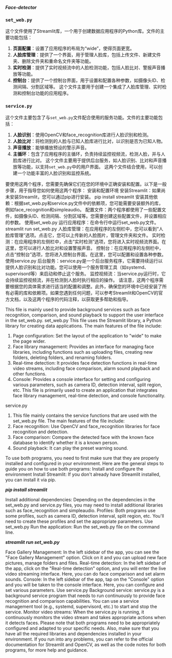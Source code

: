 ***Face-detector***

### `set_web.py`
这个文件使用了Streamlit库，一个用于创建数据应用程序的Python库。文件的主要功能包括：
1. **页面配置**：设置了应用程序的布局为“wide”，使得页面更宽。
2. **人脸库管理**：提供了一个界面，用于管理人脸库，包括上传文件、新建文件夹、删除文件夹和重命名文件夹等功能。
3. **实时检测**：提供了实时视频流中的人脸检测功能，包括人脸比对、警报声音播放等功能。
4. **控制台**：提供了一个控制台界面，用于设置和配置各种参数，如摄像头ID、检测间隔、分割区域等。
这个文件主要用于创建一个集成了人脸库管理、实时检测和控制台功能的应用程序。
### `service.py`
这个文件主要包含了与`set_web.py`文件配合使用的服务功能。文件的主要功能包括：
1. **人脸识别**：使用OpenCV和face_recognition库进行人脸识别和检测。
2. **人脸比对**：将检测到的人脸与已知人脸库进行比对，以识别是否为已知人物。
3. **声音播放**：能够播放预设的警示声音。
4. **主循环**：包含了应用程序的主循环，负责持续监控视频流，检测人脸，并与人脸库进行比对。
这个文件主要用于提供后台服务，如人脸识别、比对和声音播放等功能，以支持`set_web.py`中的用户界面。
这两个文件结合使用，可以创建一个功能丰富的人脸识别和监控系统。

要使用这两个程序，您需要先确保它们在您的环境中正确安装和配置。以下是一般步骤，用于指导您如何使用这两个程序：
安装和配置环境
安装Streamlit：如果尚未安装Streamlit，您可以通过pip进行安装。
pip install streamlit
安装其他依赖：根据set_web.py和service.py文件中的依赖项，您可能需要安装额外的库，例如face_recognition和simpleaudio。
配置文件：两个程序都使用了一些配置文件，如摄像头ID、检测间隔、分割区域等。您需要创建这些配置文件，并设置相应的参数。
使用set_web.py
运行应用程序：在命令行中运行set_web.py文件。
streamlit run set_web.py
人脸库管理：在应用程序的左侧栏中，您可以看到“人脸库管理”选项。点击它，您可以上传新的人脸图片，管理文件夹和文件。
实时检测：在应用程序的左侧栏中，点击“实时检测”选项，您将进入实时视频流界面。在这里，您可以进行人脸比对和设置警报声音。
控制台：在应用程序的左侧栏中，点击“控制台”选项，您将进入控制台界面。在这里，您可以配置和设置各种参数。
使用service.py
后台服务：service.py是一个后台服务程序，它需要持续运行以提供人脸识别和比对功能。您可以使用一个服务管理工具（如systemd、supervisord等）来启动和停止这个服务。
监控视频流：当service.py运行时，它会持续监控视频流，并在检测到人脸时执行相应的操作。
请注意，这两个程序需要根据您的具体需求进行适当的配置和调整。此外，确保您的环境中已经安装了所有必需的库和依赖项。如果您遇到任何问题，可以参考Streamlit和OpenCV的官方文档，以及这两个程序的代码注释，以获取更多帮助和指导。


This file is mainly used to provide background services such as face recognition, comparison, and sound playback to support the user interface in the set_web.py.
set_web.py
    This file uses the Streamlit library, a Python library for creating data applications. The main features of the file include:

1. Page configuration: Set the layout of the application to "wide" to make the page wider.
2. Face library management: Provides an interface for managing face libraries, including functions such as uploading files, creating new folders, deleting folders, and renaming folders.
3. Real-time detection: It provides face detection functions in real-time video streams, including face comparison, alarm sound playback and other functions.
4. Console: Provides a console interface for setting and configuring various parameters, such as camera ID, detection interval, split region, etc.
    This file is primarily used to create an application that integrates face library management, real-time detection, and console functionality.

service.py
1. This file mainly contains the service functions that are used with the set_web.py file. The main features of the file include:
2. Face recognition: Use OpenCV and face_recognition libraries for face recognition and detection.
3. Face comparison: Compare the detected face with the known face database to identify whether it is a known person.
4. Sound playback: It can play the preset warning sound.

To use both programs, you need to first make sure that they are properly installed and configured in your environment. Here are the general steps to guide you on how to use both programs:
Install and configure the environment
Install Streamlit: If you don't already have Streamlit installed, you can install it via pip.

***pip install streamlit***

Install additional dependencies: Depending on the dependencies in the set_web.py and service.py files, you may need to install additional libraries such as face_recognition and simpleaudio.
Profiles: Both programs use some profiles, such as camera ID, detection interval, split region, etc. You'll need to create these profiles and set the appropriate parameters.
Use set_web.py
Run the application: Run the set_web.py file on the command line.

***streamlit run set_web.py***

Face Gallery Management: In the left sidebar of the app, you can see the "Face Gallery Management" option. Click on it and you can upload new face pictures, manage folders and files.
Real-time detection: In the left sidebar of the app, click on the "Real-time detection" option, and you will enter the live video streaming interface. Here, you can do face comparison and set alarm sounds.
Console: In the left sidebar of the app, tap on the "Console" option and you will be taken to the console interface. Here, you can configure and set various parameters.
Use service.py
Background service: service.py is a background service program that needs to run continuously to provide face recognition and comparison capabilities. You can use a service management tool (e.g., systemd, supervisord, etc.) to start and stop the service.
Monitor video streams: When the service.py is running, it continuously monitors the video stream and takes appropriate actions when it detects faces.
Please note that both programs need to be appropriately configured and adapted to your specific needs. Also, make sure that you have all the required libraries and dependencies installed in your environment. If you run into any problems, you can refer to the official documentation for Streamlit and OpenCV, as well as the code notes for both programs, for more help and guidance.

